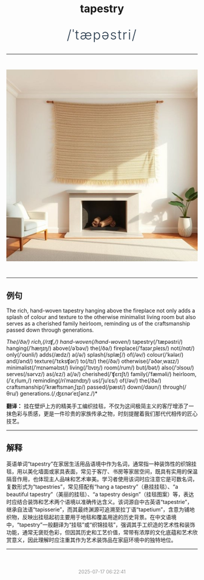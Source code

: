 <div align="center">

# tapestry

<div style="margin: 30px 0;">
<h1 style="font-size: 2.5em; font-weight: 300; letter-spacing: 2px; margin: 0; color: #2c3e50;">
/ˈtæpəstri/
</h1>
</div>

</div>

---

<div align="center" style="margin: 40px 0;">

![tapestry](images/tapestry.png)

</div>

---

## 例句

The rich, hand-woven tapestry hanging above the fireplace not only adds a splash of colour and texture to the otherwise minimalist living room but also serves as a cherished family heirloom, reminding us of the craftsmanship passed down through generations.

*The(/ðə/) rich,(/rɪʧ,/) hand-woven(/hand-woven*/) tapestry(/ˈtæpəstri/) hanging(/ˈhæŋɪŋ/) above(/əˈbəv/) the(/ðə/) fireplace(/ˈfaɪərˌpleɪs/) not(/nɑt/) only(/ˈoʊnli/) adds(/ædz/) a(/ə/) splash(/splæʃ/) of(/əv/) colour(/ˈkələr/) and(/ənd/) texture(/ˈtɛksʧər/) to(/tɪ/) the(/ðə/) otherwise(/ˈəðərˌwaɪz/) minimalist(/ˈmɪnəməlɪst/) living(/ˈlɪvɪŋ/) room(/rum/) but(/bət/) also(/ˈɔlsoʊ/) serves(/sərvz/) as(/ɛz/) a(/ə/) cherished(/ˈʧɛrɪʃt/) family(/ˈfæməli/) heirloom,(/ˈɛˌrlum,/) reminding(/riˈmaɪndɪŋ/) us(/ˈjuˈɛs/) of(/əv/) the(/ðə/) craftsmanship(/ˈkræftsmənˌʃɪp/) passed(/pæst/) down(/daʊn/) through(/θru/) generations.(/ˌʤɛnərˈeɪʃənz./)*

**翻译：** 挂在壁炉上方的精美手工编织挂毯，不仅为这间极简主义的客厅增添了一抹色彩与质感，更是一件珍贵的家族传承之物，时刻提醒着我们那代代相传的匠心技艺。

---

## 解释

英语单词“tapestry”在家居生活用品语境中作为名词，通常指一种装饰性的织锦挂毯，用以美化墙面或家具表面，常见于客厅、书房等家居空间，既具有实用的保温隔音作用，也体现主人品味和艺术审美。学习者使用该词时应注意它是可数名词，复数形式为“tapestries”，常见搭配有“hang a tapestry”（悬挂挂毯）、“a beautiful tapestry”（美丽的挂毯）、“a tapestry design”（挂毯图案）等，表达时应结合装饰和艺术两个语境以准确传达含义。该词源自中古英语“tapestrie”，继承自法语“tapisserie”，而其最终渊源可追溯至拉丁语“tapetium”，含意为铺地织物，反映出挂毯起初主要用于地毯和覆盖用途的历史背景。在中文语境中，“tapestry”一般翻译为“挂毯”或“织锦挂毯”，强调其手工织造的艺术性和装饰功能，通常无褒贬色彩，但因其历史和工艺价值，常带有浓厚的文化底蕴和艺术欣赏意义，因此理解时应注重其作为艺术装饰品在家庭环境中的独特地位。


---

<div align="center" style="margin-top: 50px;">
<small style="color: #999; font-size: 0.9em;">2025-07-17 06:22:41</small>
</div>
